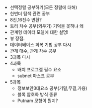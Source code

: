 - 선택정렬 공부하기(모든 정렬에 대해)
-  한번더 탐색 관련 공부
-  8진,16진수 변환?
- 트리 차수 공부(외우기) 기억을 못하냐 왜
- 관계형 데이터 모델에 대한 설명!
-  뷰 장점.
- 데이터베이스 회복 기법 공부 다시
- 관계 대수, 관계 차수 공부
- 3과목 다시
- 4과목
	- 배치 프로그램 필수 요소
	- subnet 마스크 공부
- 5과목
	- 정보보안3대요소 공부(기밀,무결,가용)
	- 블록 암호화 방식 종류
	- Putnam 모형이 뭔지?